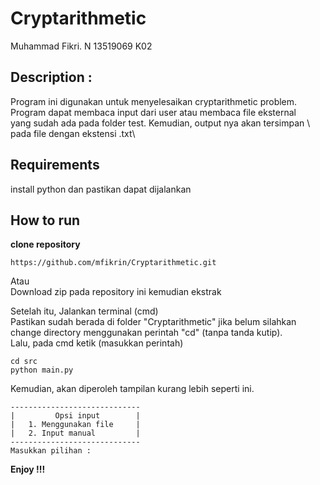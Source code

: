 # Cryptarithmetic

Muhammad Fikri. N
13519069
K02

## Description :
Program ini digunakan untuk menyelesaikan cryptarithmetic problem.  \
Program dapat membaca input dari user atau membaca file eksternal  \
yang sudah ada pada folder test. Kemudian, output nya akan tersimpan \ 
pada file dengan ekstensi .txt\

## Requirements
install python dan pastikan dapat dijalankan

## How to run
<b>clone repository </b>
```
https://github.com/mfikrin/Cryptarithmetic.git
```
Atau\
Download zip pada repository ini kemudian ekstrak

Setelah itu, Jalankan terminal (cmd)\
Pastikan sudah berada di folder "Cryptarithmetic" jika belum silahkan\
change directory menggunakan perintah "cd" (tanpa tanda kutip).\
Lalu, pada cmd ketik (masukkan perintah)

```
cd src
python main.py
```
Kemudian, akan diperoleh tampilan kurang lebih seperti ini.

```
-----------------------------
|         Opsi input        |
|   1. Menggunakan file     |
|   2. Input manual         |
-----------------------------
Masukkan pilihan :
 ```
 <b> Enjoy !!! </b>
